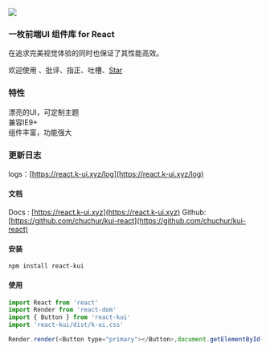 
![](//chuchur.com/2018-7-2/kui-react.jpg)
### 一枚前端UI 组件库 for React

在追求完美视觉体验的同时也保证了其性能高效。

欢迎使用 、批评、指正、吐槽、[Star](https://github.com/chuchur/kui-react) 

### 特性   
漂亮的UI，可定制主题   
兼容IE9+   
组件丰富，功能强大

### 更新日志
logs：[https://react.k-ui.xyz/log](https://react.k-ui.xyz/log)

#### 文档
Docs : [https://react.k-ui.xyz](https://react.k-ui.xyz)
Github: [https://github.com/chuchur/kui-react](https://github.com/chuchur/kui-react)

#### 安装
```
npm install react-kui
```

#### 使用

```js
import React from 'react'
import Render from 'react-dom'
import { Button } from 'react-kui'
import 'react-kui/dist/k-ui.css'

Render.render(<Button type="primary"></Button>,document.getElementById('app'))